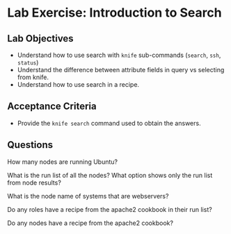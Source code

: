 # Lab Exercise: Introduction to Search

## Lab Objectives

* Understand how to use search with `knife` sub-commands (`search`, `ssh`, `status`)
* Understand the difference between attribute fields in query vs selecting from knife.
* Understand how to use search in a recipe.

## Acceptance Criteria

* Provide the `knife search` command used to obtain the answers.

## Questions

How many nodes are running Ubuntu?


What is the run list of all the nodes? What option shows only the run list from node results?


What is the node name of systems that are webservers?


Do any roles have a recipe from the apache2 cookbook in their run list?


Do any nodes have a recipe from the apache2 cookbook?


